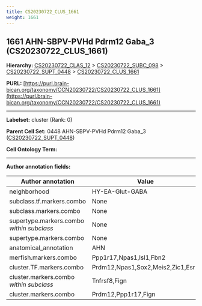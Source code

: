 ```yaml
---
title: CS20230722_CLUS_1661
weight: 1661
---
```

## 1661 AHN-SBPV-PVHd Pdrm12 Gaba_3 (CS20230722_CLUS_1661)
<b>Hierarchy: </b>
[CS20230722_CLAS_12](../CS20230722_CLAS_12) >
[CS20230722_SUBC_098](../CS20230722_SUBC_098) >
[CS20230722_SUPT_0448](../CS20230722_SUPT_0448) >
[CS20230722_CLUS_1661](../CS20230722_CLUS_1661)

**PURL:** [https://purl.brain-bican.org/taxonomy/CCN20230722/CS20230722_CLUS_1661](https://purl.brain-bican.org/taxonomy/CCN20230722/CS20230722_CLUS_1661)

---


**Labelset:** cluster (Rank: 0)

**Parent Cell Set:** 0448 AHN-SBPV-PVHd Pdrm12 Gaba_3 ([CS20230722_SUPT_0448](../CS20230722_SUPT_0448))



**Cell Ontology Term:** 

[MARKER GENES.]: #


---

[TRANSFERRED ANNOTATIONS.]: #


[AUTHOR ANNOTATION FIELDS.]: #


**Author annotation fields:**

| Author annotation | Value |
|-------------------|-------|
|neighborhood|HY-EA-Glut-GABA|
|subclass.tf.markers.combo|None|
|subclass.markers.combo|None|
|supertype.markers.combo _within subclass_|None|
|supertype.markers.combo|None|
|anatomical_annotation|AHN|
|merfish.markers.combo|Ppp1r17,Npas1,Isl1,Fbn2|
|cluster.TF.markers.combo|Prdm12,Npas1,Sox2,Meis2,Zic1,Esr1|
|cluster.markers.combo _within subclass_|Tnfrsf8,Fign|
|cluster.markers.combo|Prdm12,Ppp1r17,Fign|
